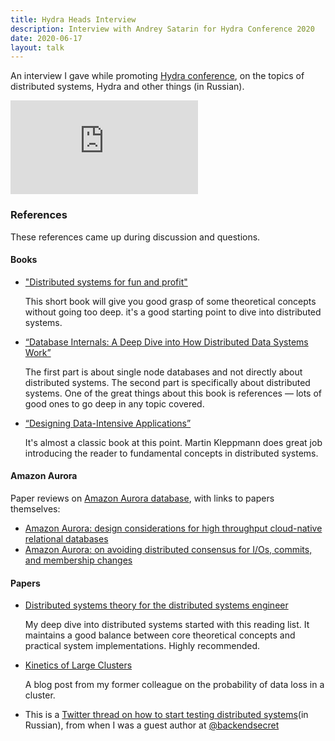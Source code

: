 ```yaml
---
title: Hydra Heads Interview 
description: Interview with Andrey Satarin for Hydra Conference 2020
date: 2020-06-17
layout: talk
---
```


An interview I gave while promoting [Hydra conference](https://hydraconf.com/), on the topics of distributed systems, Hydra and other things (in Russian).

<div class="video-container">
<iframe src="https://www.youtube.com/embed/BP00xihSQo8" frameborder="0" allowfullscreen></iframe>
</div>


### References

These references came up during discussion and questions.


#### Books
 - ["Distributed systems for fun and profit"](http://book.mixu.net/distsys/single-page.html)
 
    This short book will give you good grasp of some theoretical concepts without going too deep. 
    it's a good starting point to dive into distributed systems.
    
 - [“Database Internals: A Deep Dive into How Distributed Data Systems Work”](https://www.amazon.com/dp/1492040347/ref=cm_sw_r_tw_dp_x_GcI9Eb0T0NTMT)
   
    The first part is about single node databases and not directly about distributed systems. The second part is specifically about distributed systems. 
    One of the great things about this book is references — lots of good ones to go deep in any topic covered.
    
 - [“Designing Data-Intensive Applications”](https://www.amazon.com/dp/1449373321/ref=cm_sw_r_tw_dp_x_IcI9EbNF3SFHR)
 
    It's almost a classic book at this point. Martin Kleppmann does great job introducing the reader to fundamental concepts in distributed systems.
 

#### Amazon Aurora
Paper reviews on [Amazon Aurora database](https://aws.amazon.com/rds/aurora/), with links to papers themselves:
 - [Amazon Aurora: design considerations for high throughput cloud-native relational databases](https://blog.acolyer.org/2019/03/25/amazon-aurora-design-considerations-for-high-throughput-cloud-native-relational-databases/)
 - [Amazon Aurora: on avoiding distributed consensus for I/Os, commits, and membership changes](https://blog.acolyer.org/2019/03/27/amazon-aurora-on-avoiding-distributed-consensus-for-i-os-commits-and-membership-changes/)


#### Papers
 - [Distributed systems theory for the distributed systems engineer](https://www.the-paper-trail.org/post/2014-08-09-distributed-systems-theory-for-the-distributed-systems-engineer/)

    My deep dive into distributed systems started with this reading list. 
    It maintains a good balance between core theoretical concepts and practical system implementations. Highly recommended.

 - [Kinetics of Large Clusters](https://gridem.blogspot.com/2017/08/kinetics-of-large-clusters.html)
 
     A blog post from my former colleague on the probability of data loss in a cluster.
     
 - This is a [Twitter thread on how to start testing distributed systems](https://twitter.com/backendsecret/status/1255236961532551174)(in Russian), 
 from when I was a guest author at [@backendsecret](https://twitter.com/backendsecret) 
